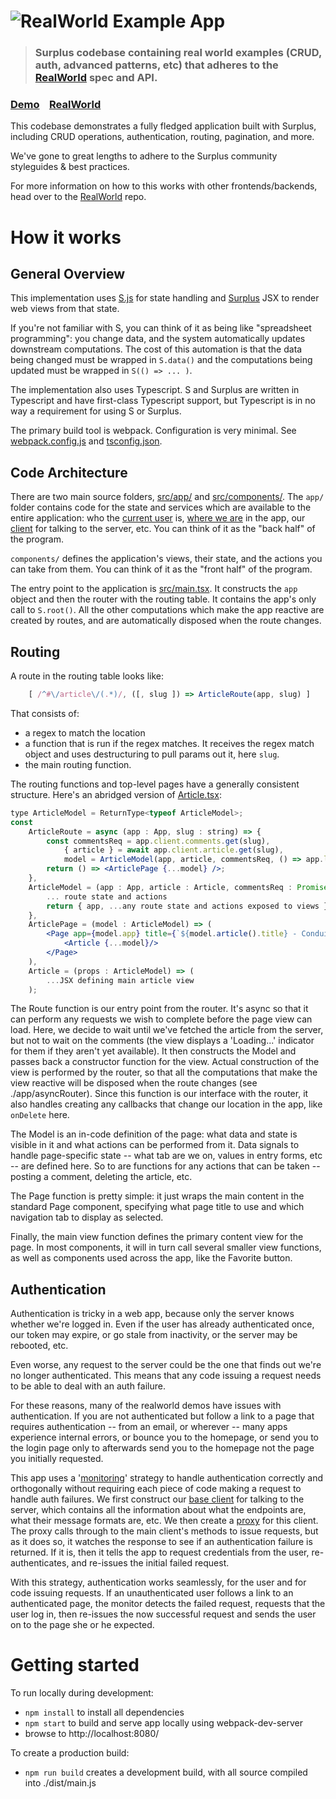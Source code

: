 # ![RealWorld Example App](logo.png)

> ### Surplus codebase containing real world examples (CRUD, auth, advanced patterns, etc) that adheres to the [RealWorld](https://github.com/gothinkster/realworld) spec and API.


### [Demo](https://adamhaile.github.io/surplus-realworld/)&nbsp;&nbsp;&nbsp;&nbsp;[RealWorld](https://github.com/gothinkster/realworld)


This codebase demonstrates a fully fledged application built with Surplus, including CRUD operations, authentication, routing, pagination, and more.

We've gone to great lengths to adhere to the Surplus community styleguides & best practices.

For more information on how to this works with other frontends/backends, head over to the [RealWorld](https://github.com/gothinkster/realworld) repo.

# How it works

## General Overview

This implementation uses [S.js](https://github.com/adamhaile/S) for state handling and [Surplus](https://github.com/adamhaile/surplus) JSX to render web views from that state.

If you're not familiar with S, you can think of it as being like "spreadsheet programming": you change data, and the system automatically updates downstream computations.  The cost of this automation is that the data being changed must be wrapped in `S.data()` and the computations being updated must be wrapped in `S(() => ... )`.

The implementation also uses Typescript.  S and Surplus are written in Typescript and have first-class Typescript support, but Typescript is in no way a requirement for using S or Surplus.

The primary build tool is webpack.  Configuration is very minimal.  See [webpack.config.js](webpack.config.js) and [tsconfig.json](tsconfig.json).

## Code Architecture

There are two main source folders, [src/app/](./src/app) and [src/components/](./src/components/).  The `app/` folder contains code for the state and services which are available to the entire application: who the [current user](./src/app/tokenStore.ts) is, [where we are](./src/app/hashSignal.ts) in the app, our [client](./src/app/client.ts) for talking to the server, etc.  You can think of it as the "back half" of the program.

`components/` defines the application's views, their state, and the actions you can take from them.  You can think of it as the "front half" of the program.

The entry point to the application is [src/main.tsx](./src/main.tsx).  It constructs the `app` object and then the router with the routing table.  It contains the app's only call to `S.root()`.  All the other computations which make the app reactive are created by routes, and are automatically disposed when the route changes.

## Routing 

A route in the routing table looks like:

```js
    [ /^#\/article\/(.*)/, ([, slug ]) => ArticleRoute(app, slug) ]
```

That consists of:
- a regex to match the location
- a function that is run if the regex matches.  It receives the regex match object and uses destructuring to pull params out it, here `slug`.
- the main routing function.

The routing functions and top-level pages have a generally consistent structure.  Here's an abridged version of [Article.tsx](./src/components/Article.tsx):

```jsx
type ArticleModel = ReturnType<typeof ArticleModel>;
const 
    ArticleRoute = async (app : App, slug : string) => {
        const commentsReq = app.client.comments.get(slug),
            { article } = await app.client.article.get(slug),
            model = ArticleModel(app, article, commentsReq, () => app.location.change('#'));
        return () => <ArticlePage {...model} />;
    },
    ArticleModel = (app : App, article : Article, commentsReq : Promise<CommentsResponse>, onDelete: () => void) => {
        ... route state and actions
        return { app, ...any route state and actions exposed to views };
    },
    ArticlePage = (model : ArticleModel) => (
        <Page app={model.app} title={`${model.article().title} - Conduit`} section={MenuSection.None}>
            <Article {...model}/>
        </Page>
    ),
    Article = (props : ArticleModel) => (
        ...JSX defining main article view
    );
```

The Route function is our entry point from the router.  It's async so that it can perform any requests we wish to complete before the page view can load. Here, we decide to wait until we've fetched the article from the server, but not to wait on the comments (the view displays a 'Loading...' indicator for them if they aren't yet available).  It then constructs the Model and passes back a constructor function for the view.  Actual construction of the view is performed by the router, so that all the computations that make the view reactive will be disposed when the route changes (see ./app/asyncRouter).  Since this function is our interface with the router, it also handles creating any callbacks that change our location in the app, like `onDelete` here.

The Model is an in-code definition of the page: what data and state is visible in it and what actions can be performed from it.  Data signals to handle page-specific state -- what tab are we on, values in entry forms, etc -- are defined here.  So to are functions for any actions that can be taken -- posting a comment, deleting the article, etc.

The Page function is pretty simple: it just wraps the main content in the standard Page component, specifying what page title to use and which navigation tab to display as selected.

Finally, the main view function defines the primary content view for the page.  In most components, it will in turn call several smaller view functions, as well as components used across the app, like the Favorite button.

## Authentication

Authentication is tricky in a web app, because only the server knows whether we're logged in.  Even if the user has already authenticated once, our token may expire, or go stale from inactivity, or the server may be rebooted, etc. 

Even worse, any request to the server could be the one that finds out we're no longer authenticated.  This means that any code issuing a request needs to be able to deal with an auth failure.

For these reasons, many of the realworld demos have issues with authentication.  If you are not authenticated but follow a link to a page that requires authentication -- from an email, or wherever -- many apps experience internal errors, or bounce you to the homepage, or send you to the login page only to afterwards send you to the homepage not the page you initially requested.

This app uses a '[monitoring](./src/app/authMonitor.ts)' strategy to handle authentication correctly and orthogonally without requiring each piece of code making a request to handle auth failures.  We first construct our [base client](./src/app/client.ts) for talking to the server, which contains all the information about what the endpoints are, what their message formats are, etc.  We then create a [proxy](./src/app/authClient.ts) for this client.  The proxy calls through to the main client's methods to issue requests, but as it does so, it watches the response to see if an authentication failure is returned.  If it is, then it tells the app to request credentials from the user, re-authenticates, and re-issues the initial failed request.

With this strategy, authentication works seamlessly, for the user and for code issuing requests.  If an unauthenticated user follows a link to an authenticated page, the monitor detects the failed request, requests that the user log in, then re-issues the now successful request and sends the user on to the page she or he expected.

# Getting started

To run locally during development:

- `npm install` to install all dependencies
- `npm start` to build and serve app locally using webpack-dev-server
- browse to http://localhost:8080/

To create a production build:

- `npm run build` creates a development build, with all source compiled into ./dist/main.js


